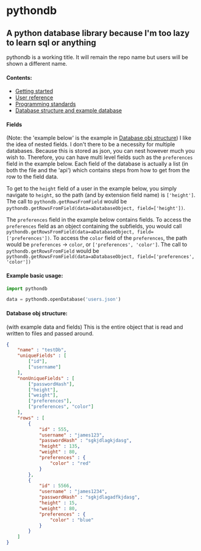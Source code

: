 # pythondb
## A python database library because I'm too lazy to learn sql or anything

pythondb is a working title. It will remain the repo name but users will be shown a different name.

#### Contents:
- [Getting started](documentation/gettingStarted.md)
- [User reference](documentation/userReference.md)
- [Programming standards](documentation/programmingStandards.md)
- [Database structure and example database](documentation/databaseStructure.md)

#### Fields
(Note: the 'example below' is the example in [Database obj structure](#database-obj-structure))
I like the idea of nested fields. I don't there to be a necessity for multiple databases. Because this is stored as json, you can nest however much you wish to. Therefore, you can have multi level fields such as the `preferences` field in the example below. Each field of the database is actually a list (in both the file and the 'api') which contains steps from how to get from the row to the field data.

To get to the `height` field of a user in the example below, you simply navigate to `height`, so the path (and by extension field name) is `['height']`. The call to `pythondb.getRowsFromField` would be `pythondb.getRowsFromField(data=aDatabaseObject, field=['height'])`.

The `preferences` field in the example below contains fields. To access the `preferences` field as an object containing the subfields, you would call `pythondb.getRowsFromField(data=aDatabaseObject, field=['preferences'])`. To access the `color` field of the `preferences`, the path would be `preferences` -> `color`, or `['preferences', 'color']`. The call to `pythondb.getRowsFromField` would be `pythondb.getRowsFromField(data=aDatabaseObject, field=['preferences', 'color'])`

#### Example basic usage:
```python
import pythondb

data = pythondb.openDatabase('users.json')
```

#### Database obj structure:
(with example data and fields)
This is the entire object that is read and written to files and passed around.
```json
{
    "name" : "testDb",
    "uniqueFields" : [
        ["id"],
        ["username"]
    ],
    "nonUniqueFields" : [
        ["passwordHash"],
        ["height"],
        ["weight"],
        ["preferences"],
        ["preferences", "color"]
    ],
    "rows" : [
        {
            "id" : 555,
            "username" : "james123",
            "passwordHash" : "sgkjdlagkjdasg",
            "height" : 135,
            "weight" : 80,
            "preferences" : {
                "color" : "red"
            }
        },
        {
            "id" : 5566,
            "username" : "james1234",
            "passwordHash" : "sgkjdlagadfkjdasg",
            "height" : 15,
            "weight" : 80,
            "preferences" : {
                "color" : "blue"
            }
        }
    ]
}
```